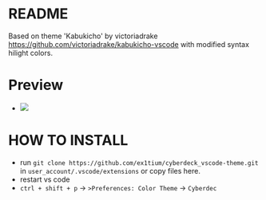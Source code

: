 # README

Based on theme 'Kabukicho' by victoriadrake https://github.com/victoriadrake/kabukicho-vscode with modified syntax hilight colors.

# Preview
- ![](https://i.imgur.com/FLsyxSG.png)


# HOW TO INSTALL

* run `git clone https://github.com/ex1tium/cyberdeck_vscode-theme.git` in `user_account/.vscode/extensions` or copy files here.
* restart vs code
* `ctrl + shift + p` -> `>Preferences: Color Theme` -> `Cyberdec`

#